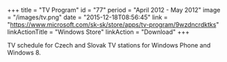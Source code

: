 +++
title = "TV Program"
id = "77"
period = "April 2012 - May 2012"
image = "/images/tv.png"
date = "2015-12-18T08:56:45"
link = "https://www.microsoft.com/sk-sk/store/apps/tv-program/9wzdncrdktks"
linkActionTitle = "Windows Store"
linkAction = "Download"
+++

TV schedule for Czech and Slovak TV stations for Windows Phone and Windows 8.
